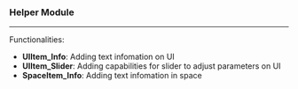### Helper Module
---
Functionalities:
- **UIItem_Info**: Adding text infomation on UI
- **UIItem_Slider**: Adding capabilities for slider to adjust parameters on UI
- **SpaceItem_Info**: Adding text infomation in space
